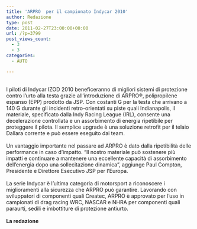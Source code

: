 ```yaml
---
title: 'ARPRO  per il campionato Indycar 2010'
author: Redazione
type: post
date: 2011-02-27T23:00:00+00:00
url: /?p=3799
post_views_count:
  - 3
  - 3
categories:
  - AUTO

---
```

<div>
  &nbsp;
</div>

<div>
  I piloti di Indycar IZOD 2010 beneficeranno di migliori sistemi di protezione contro l&rsquo;urto alla testa grazie all&rsquo;introduzione di ARPRO&reg;, polipropilene espanso (EPP) prodotto da JSP. Con costanti G per la testa che arrivano a 140 G durante gli incidenti retro&#45;orientati su piste quali Indianapolis, il materiale, specificato dalla Indy Racing League (IRL), consente una decelerazione controllata e un assorbimento di energia ripetibile per proteggere il pilota. Il semplice upgrade &egrave; una soluzione retrofit per il telaio Dallara corrente e pu&ograve; essere eseguito dai team.&nbsp;
</div>

<div>
  &nbsp;
</div>

<div>
  Un vantaggio importante nel passare ad ARPRO &egrave; dato dalla ripetibilit&agrave; delle performance in caso d&rsquo;impatto. &ldquo;Il nostro materiale pu&ograve; sostenere pi&ugrave; impatti e continuare a mantenere una eccellente capacit&agrave; di assorbimento dell&rsquo;energia dopo una sollecitazione dinamica&rdquo;, aggiunge Paul Compton, Presidente e Direttore Esecutivo JSP per l&rsquo;Europa.&nbsp;
</div>

<div>
  &nbsp;
</div>

<div>
  La serie Indycar &egrave; l&rsquo;ultima categoria di motorsport a riconoscere i miglioramenti alla sicurezza che ARPRO pu&ograve; garantire. Lavorando con sviluppatori di componenti quali Createc, ARPRO &egrave; approvato per l&rsquo;uso in campionati di drag racing WRC, NASCAR e NHRA per componenti quali paraurti, sedili e imbottiture di protezione antiurto.
</div>

<div>
  &nbsp;
</div>

<div>
  <strong>La redazione</strong>
</div>

<div>
  &nbsp;
</div>

<div>
  &nbsp;
</div>